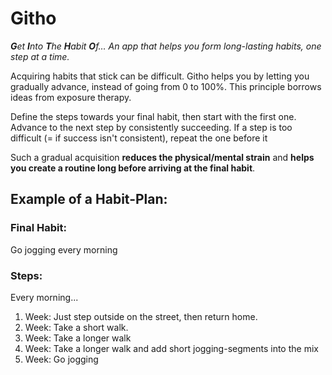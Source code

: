 # Githo

***G**et **I**nto **T**he **H**abit **O**f… An app that helps you form long-lasting habits, one step at a time.*

<!--<img src="https://fdroid.gitlab.io/artwork/badge/get-it-on.png" height="75">-->

Acquiring habits that stick can be difficult. Githo helps you by letting you gradually advance, instead of going from 0 to 100%. This principle borrows ideas from exposure therapy.

Define the steps towards your final habit, then start with the first one. Advance to the next step by consistently succeeding. If a step is too difficult (= if success isn't consistent), repeat the one before it

Such a gradual acquisition **reduces the physical/mental strain** and **helps you create a routine long before arriving at the final habit**.

## Example of a Habit-Plan:
### Final Habit:
Go jogging every morning
### Steps:
Every morning...
1. Week: Just step outside on the street, then return home.
2. Week: Take a short walk.
3. Week: Take a longer walk 
4. Week: Take a longer walk and add short jogging-segments into the mix
5. Week: Go jogging
